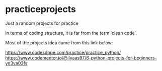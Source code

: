 # practiceprojects
Just a random projects for practice

In terms of coding structure, it is far from the term 'clean code'.

Most of the projects idea came from this link below:

https://www.codesdope.com/practice/practice_python/
https://www.codementor.io/@ilyaas97/6-python-projects-for-beginners-yn3va03fs
